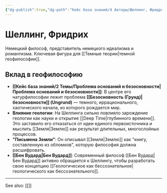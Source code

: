 ```yaml
---
{"dg-publish":true,"dg-path":"Кейс база знаний/4 Авторы/Шеллинг, Фридрих","permalink":"/kejs-baza-znanij/4-avtory/shelling-fridrih/"}
---
```


# Шеллинг, Фридрих

Немецкий философ, представитель немецкого идеализма и романтизма. Ключевая фигура для [[Темные теории\|темной геофилософии]].

## Вклад в геофилософию
- **[[Кейс база знаний/2 Темы/Проблема оснований и безосновности\|Проблема оснований и безосновности]]**: В центре его натурфилософии лежит проблема **[[Безосновность (Грунд)\|безосновности]] (Ungrund)** — темного, иррационального, хаотического начала, из которого рождается мир.
- **Влияние геологии**: На Шеллинга сильно повлияло зарождение геологии как науки и открытие [[Deep Time\|глубинного времени]]. Это заставило его отказаться от идеи единого первоисточника и мыслить [[Земля\|Землю]] как результат длительных, многослойных процессов.
- **"Письмена Земли"**: Он описывал [[Земля\|Землю]] как "книгу, составленную из обломков", которую философия должна расшифровать.
- **[[Бен Вудард\|Бен Вудард]]**: Современный философ [[Бен Вудард\|Бен Вудард]] активно обращается к Шеллингу, чтобы разработать свою концепцию [[Геологическое как бессознательное\|геологического как бессознательного]].






---
See also:
[[]]
